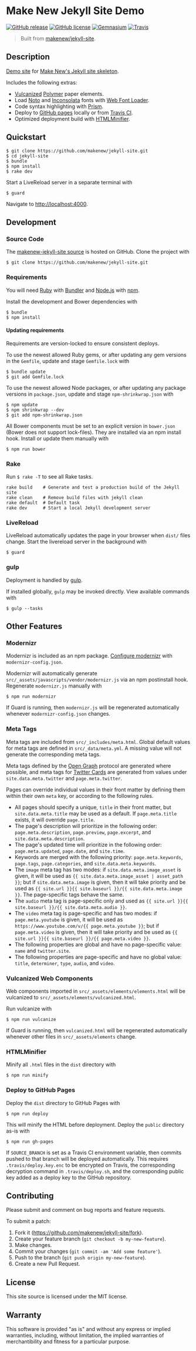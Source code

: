 # Make New Jekyll Site Demo

[![GitHub release](https://img.shields.io/github/release/makenew/jekyll-site.svg)](https://github.com/makenew/jekyll-site/releases)
[![GitHub license](https://img.shields.io/github/license/makenew/jekyll-site.svg)](./LICENSE.txt)
[![Gemnasium](https://img.shields.io/gemnasium/makenew/jekyll-site.svg)](https://gemnasium.com/makenew/jekyll-site)
[![Travis](https://img.shields.io/travis/makenew/jekyll-site.svg)](https://travis-ci.org/makenew/jekyll-site)

> Built from [makenew/jekyll-site](https://github.com/makenew/jekyll-site).

## Description

[Demo site] for [Make New's Jekyll site skeleton].

Includes the following extras:

- [Vulcanized][Vucanize] [Polymer] paper elements.
- Load [Noto] and [Inconsolata] fonts with [Web Font Loader].
- Code syntax highlighting with [Prism].
- Deploy to [GitHub pages] locally or from [Travis CI].
- Optimized deployment build with [HTMLMinifier].

[Demo site]: https://makenew.github.io/jekyll-site/
[GitHub pages]: https://pages.github.com/
[HTMLMinifier]: https://github.com/kangax/html-minifier
[Inconsolata]: http://www.levien.com/type/myfonts/inconsolata.html
[Make New's Jekyll site skeleton]: https://github.com/makenew/jekyll-site
[Noto]: https://www.google.com/get/noto/
[Polymer]: https://www.polymer-project.org/
[Prism]: http://prismjs.com/
[Travis CI]: https://travis-ci.org/
[Vucanize]: https://github.com/Polymer/vulcanize
[Web Font Loader]: https://github.com/typekit/webfontloader

## Quickstart

```
$ git clone https://github.com/makenew/jekyll-site.git
$ cd jekyll-site
$ bundle
$ npm install
$ rake dev
```

Start a LiveReload server in a separate terminal with

```
$ guard
```

Navigate to [http://localhost:4000](http://localhost:4000/).

## Development

### Source Code

The [makenew-jekyll-site source] is hosted on GitHub.
Clone the project with

```
$ git clone https://github.com/makenew/jekyll-site.git
```

[makenew-jekyll-site source]: https://github.com/makenew/jekyll-site

### Requirements

You will need [Ruby] with [Bundler] and [Node.js] with [npm].

Install the development and Bower dependencies with

```
$ bundle
$ npm install
```

[Bundler]: http://bundler.io/
[Node.js]: https://nodejs.org/
[npm]: https://www.npmjs.com/
[Ruby]: https://www.ruby-lang.org/

#### Updating requirements

Requirements are version-locked to ensure consistent deploys.

To use the newest allowed Ruby gems,
or after updating any gem versions in the `Gemfile`,
update and stage `Gemfile.lock` with

```
$ bundle update
$ git add Gemfile.lock
```

To use the newest allowed Node packages,
or after updating any package versions in `package.json`,
update and stage `npm-shrinkwrap.json` with

```
$ npm update
$ npm shrinkwrap --dev
$ git add npm-shrinkwrap.json
```

All Bower components must be set to an explicit version
in `bower.json` (Bower does not support lock-files).
They are installed via an npm install hook.
Install or update them manually with

```
$ npm run bower
```

### Rake

Run `$ rake -T` to see all Rake tasks.

```
rake build    # Generate and test a production build of the Jekyll site
rake clean    # Remove build files with jekyll clean
rake default  # Default task
rake dev      # Start a local Jekyll development server
```

### LiveReload

LiveReload automatically updates the page in your browser
when `dist/` files change.
Start the livereload server in the background with

```
$ guard
```

### gulp

Deployment is handled by [gulp].

If installed globally, `gulp` may be invoked directly.
View available commands with

```
$ gulp --tasks
```

[gulp]: http://gulpjs.com/

## Other Features

### Modernizr

Modernizr is included as an npm package.
[Configure modernizr] with `modernizr-config.json`.

Modernizr will automatically generate
`src/_assets/javascripts/vendor/modernizr.js`
via an npm postinstall hook.
Regenerate `modernizr.js` manually with

```
$ npm run modernizr
```

If Guard is running, then `modernizr.js` will be regenerated
automatically whenever `modernizr-config.json` changes.

[Configure modernizr]: https://modernizr.com/download#setclasses

### Meta Tags

Meta tags are included from `src/_includes/meta.html`.
Global default values for meta tags are defined in `src/_data/meta.yml`.
A missing value will not generate the corresponding meta tags.

Meta tags defined by the [Open Graph] protocol are generated
where possible, and meta tags for [Twitter Cards] are generated
from values under `site.data.meta.twitter` and `page.meta.twitter`.

Pages can override individual values in their front matter
by defining them within their own `meta` key,
or according to the following rules.

- All pages should specify a unique, `title` in their front matter,
  but `site.data.meta.title` may be used as a default.
  If `page.meta.title` exists, it will override `page.title`.
- The page's description will prioritize in the following order:
  `page.meta.description`, `page.preview`, `page.excerpt`,
  and `site.data.meta.description`.
- The page's updated time will prioritize in the following order:
  `page.meta.updated`, `page.date`, and `site.time`.
- Keywords are merged with the following priority:
  `page.meta.keywords`, `page.tags`, `page.categories`,
  and `site.data.meta.keywords`.
- The `image` meta tag has two modes:
  if `site.data.meta.image_asset` is given, it will be used as
  `{{ site.data.meta.image_asset | asset_path }}`; but if
  `site.data.meta.image` is given, then it will take priority and be used as
  `{{ site.url }}{{ site.baseurl }}/{{ site.data.meta.image }}`.
  The page-specific tags behave the same.
- The `audio` meta tag is page-specific only and used as
  `{{ site.url }}{{ site.baseurl }}/{{ site.data.meta.audio }}`.
- The `video` meta tag is page-specific and has two modes:
  if `page.meta.youtube` is given, it will be used as
  `https://www.youtube.com/v/{{ page.meta.youtube }}`; but if
  `page.meta.video` is given, then it will take priority and be used as
  `{{ site.url }}{{ site.baseurl }}/{{ page.meta.video }}`.
- The following properties are global and have no page-specific value:
  `name` and `twitter.site`.
- The following properties are page-specific and have no global value:
  `title`, `determiner`, `type`, `audio`, and `video`.

[Open Graph]: http://ogp.me/
[Twitter Cards]: https://dev.twitter.com/cards/

### Vulcanized Web Components

Web components imported in `src/_assets/elements/elements.html`
will be vulcanized to `src/_assets/elements/vulcanized.html`.

Run vulcanize with

```
$ npm run vulcanize
```

If Guard is running, then `vulcanized.html` will be regenerated
automatically whenever other files in `src/_assets/elements` change.

### HTMLMinifier

Minify all `.html` files in the `dist` directory with

```
$ npm run minify
```

### Deploy to GitHub Pages

Deploy the `dist` directory to GitHub Pages with

```
$ npm run deploy
```

This will minify the HTML before deployment.
Deploy the `public` directory as-is with

```
$ npm run gh-pages
```

If `SOURCE_BRANCH` is set as a Travis CI environment variable,
then commits pushed to that branch will be deployed automatically.
This requires `.travis/deploy.key.enc` to be encrypted on Travis,
the corresponding decryption command in `.travis/deploy.sh`, and
the corresponding public key added as a deploy key to the GitHub repository.

## Contributing

Please submit and comment on bug reports and feature requests.

To submit a patch:

1. Fork it (https://github.com/makenew/jekyll-site/fork).
2. Create your feature branch (`git checkout -b my-new-feature`).
3. Make changes.
4. Commit your changes (`git commit -am 'Add some feature'`).
5. Push to the branch (`git push origin my-new-feature`).
6. Create a new Pull Request.

## License

This site source is licensed under the MIT license.

## Warranty

This software is provided "as is" and without any express or
implied warranties, including, without limitation, the implied
warranties of merchantibility and fitness for a particular
purpose.
